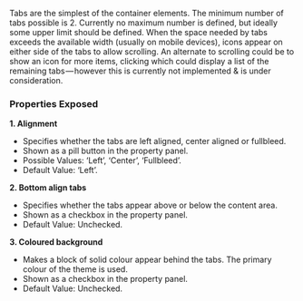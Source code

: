 Tabs are the simplest of the container elements. The minimum number of tabs possible is 2. Currently no maximum number is defined, but ideally some upper limit should be defined. When the space needed by tabs exceeds the available width (usually on mobile devices), icons appear on either side of the tabs to allow scrolling. An alternate to scrolling could be to show an icon for more items, clicking which could display a list of the remaining tabs — however this is currently not implemented & is under consideration.

### Properties Exposed 

**1. Alignment**

* Specifies whether the tabs are left aligned, center aligned or fullbleed.
* Shown as a pill button in the property panel.
* Possible Values: ‘Left’, ‘Center’, ‘Fullbleed’.
* Default Value: ‘Left’.

**2. Bottom align tabs**

* Specifies whether the tabs appear above or below the content area.
* Shown as a checkbox in the property panel.
* Default Value: Unchecked.

**3. Coloured background**

* Makes a block of solid colour appear behind the tabs. The primary colour of the theme is used. 
* Shown as a checkbox in the property panel.
* Default Value: Unchecked.
